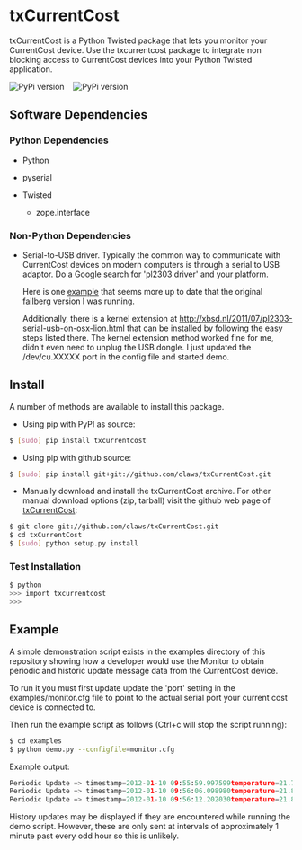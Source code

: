 # txCurrentCost

txCurrentCost is a Python Twisted package that lets you monitor your CurrentCost device. Use the txcurrentcost package to integrate non blocking access to CurrentCost devices into your Python Twisted application.

![PyPi version](https://pypip.in/v/txcurrentcost/badge.png) &nbsp;&nbsp; ![PyPi version](https://pypip.in/d/txcurrentcost/badge.png)

## Software Dependencies

### Python Dependencies

* Python
* pyserial
* Twisted

  - zope.interface

### Non-Python Dependencies
* Serial-to-USB driver. Typically the common way to communicate with CurrentCost devices on modern computers is through a serial to USB adaptor. Do a Google search for 'pl2303 driver' and your platform.

  Here is one [example](https://github.com/mpepping/osx-pl2303) that seems more up to date that the original [failberg](http://github.com/downloads/failberg/osx-pl2303) version I was running.

  Additionally, there is a kernel extension at http://xbsd.nl/2011/07/pl2303-serial-usb-on-osx-lion.html that can be installed by following the easy steps listed there. The kernel extension method worked fine for me, didn't even need to unplug the USB dongle. I just updated the /dev/cu.XXXXX port in the config file and started demo.


## Install

A number of methods are available to install this package.

* Using pip with PyPI as source:

```bash
$ [sudo] pip install txcurrentcost
```

* Using pip with github source:

```bash
$ [sudo] pip install git+git://github.com/claws/txCurrentCost.git
```

* Manually download and install the txCurrentCost archive. For other manual download options (zip, tarball) visit the github web page of [txCurrentCost](https://github.com/claws/txCurrentCost):

```bash
$ git clone git://github.com/claws/txCurrentCost.git
$ cd txCurrentCost
$ [sudo] python setup.py install
```

### Test Installation

```bash
$ python
>>> import txcurrentcost
>>>
```

## Example

A simple demonstration script exists in the examples directory of this repository showing how a developer would use the Monitor to obtain periodic and historic update message data from the CurrentCost device.

To run it you must first update update the 'port' setting in the examples/monitor.cfg file to point to the actual serial port your current cost device is connected to.

Then run the example script as follows (Ctrl+c will stop the script running):
```bash
$ cd examples
$ python demo.py --configfile=monitor.cfg
```

Example output:
```python
Periodic Update => timestamp=2012-01-10 09:55:59.997599temperature=21.7, sensor_type=Electricity, sensor_instance=0sensor_data=['00504']
Periodic Update => timestamp=2012-01-10 09:56:06.098980temperature=21.8, sensor_type=Electricity, sensor_instance=0sensor_data=['00508']
Periodic Update => timestamp=2012-01-10 09:56:12.202030temperature=21.8, sensor_type=Electricity, sensor_instance=0sensor_data=['00516']
```

History updates may be displayed if they are encountered while running the demo script. However, these are only sent at intervals of approximately 1 minute past every odd hour so this is unlikely.
